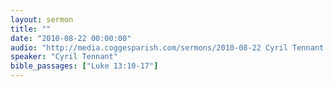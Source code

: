 ```yaml
---
layout: sermon
title: ""
date: "2010-08-22 00:00:00"
audio: "http://media.coggesparish.com/sermons/2010-08-22 Cyril Tennant.mp3"
speaker: "Cyril Tennant"
bible_passages: ["Luke 13:10-17"]
---
```

